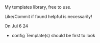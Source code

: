 My templates library, free to use.   
  
Like/Commit if found helpful is necessarily!   
  
On Jul 6 24   
 - config
Template(s) should be first to look     
